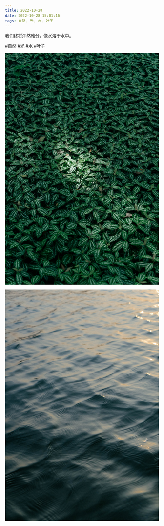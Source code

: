 ```yaml
---
title: 2022-10-28
date: 2022-10-28 15:01:16
tags: 自然, 光, 水, 叶子
---
```


<p>我们终将浑然难分，像水溶于水中。</p>

#自然 #光 #水 #叶子

![](/assets/images/2022/10/93d4baf94912012a837c596c1d765773.jpg)

![](/assets/images/2022/10/0f340b6168e7d39423b221316219c404.jpg)
